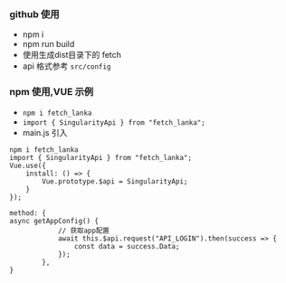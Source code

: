 ### github 使用

* npm i
* npm run build
* 使用生成dist目录下的 fetch
* api 格式参考 `src/config`


### npm 使用,VUE 示例
* `npm i fetch_lanka`
* `import { SingularityApi } from "fetch_lanka";`
* main.js 引入
```$xslt
npm i fetch_lanka
import { SingularityApi } from "fetch_lanka";
Vue.use({
	install: () => {
		Vue.prototype.$api = SingularityApi;
	}
});

method: {
async getAppConfig() {
			// 获取app配置
			await this.$api.request("API_LOGIN").then(success => {
				const data = success.Data;
			});
		},
}
```
